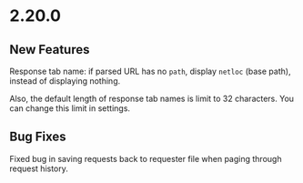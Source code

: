 # 2.20.0

## New Features

Response tab name: if parsed URL has no `path`, display `netloc` (base path), instead of displaying nothing.

Also, the default length of response tab names is limit to 32 characters. You can change this limit in settings.

## Bug Fixes

Fixed bug in saving requests back to requester file when paging through request history.
